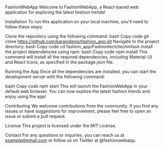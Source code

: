 FashionWebApp
Welcome to FashionWebApp, a React-based web application for exploring the latest fashion trends!

Installation
To run this application on your local machine, you'll need to follow these steps:

Clone the repository using the following command:
bash
Copy code
git clone https://github.com/karanidenis/fashion_app.git
Navigate to the project directory:
bash
Copy code
cd fashion_app/Fashiontech/techinfash
Install the project dependencies using npm:
bash
Copy code
npm install
This command will install all the required dependencies, including Material-UI and React Icons, as specified in the package.json file.

Running the App
Once all the dependencies are installed, you can start the development server with the following command:

bash
Copy code
npm start
This will launch the FashionWebApp in your default web browser. You can now explore the latest fashion trends and enjoy using the app!

Contributing
We welcome contributions from the community. If you find any issues or have suggestions for improvement, please feel free to open an issue or submit a pull request.

License
This project is licensed under the MIT License.

Contact
For any questions or inquiries, you can reach us at example@email.com or follow us on Twitter at @fashionwebapp.